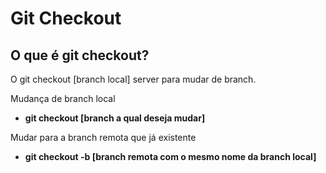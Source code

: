 # Git Checkout

## O que é git checkout?

O git checkout [branch local] server para mudar de branch.

Mudança de branch local

* **git checkout [branch a qual deseja mudar]**

Mudar para a branch remota que já existente

* **git checkout -b [branch remota com o mesmo nome da branch local]**
